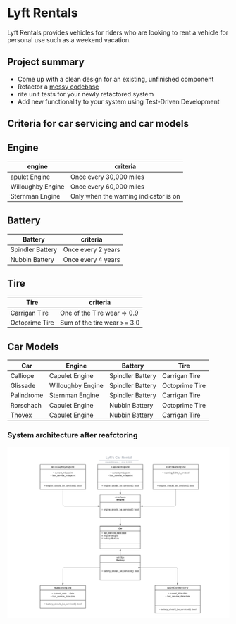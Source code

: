 # Lyft Rentals

Lyft Rentals provides vehicles for riders who are looking to rent a vehicle for personal use such as a weekend vacation.

## Project summary

- Come up with a clean design for an existing, unfinished component
- Refactor a [messy codebase](https://github.com/belovetech/forage-lyft/tree/main)
- rite unit tests for your newly refactored system
- Add new functionality to your system using Test-Driven Development

## Criteria for car servicing and car models

## Engine

| engine            | criteria                              |
| ----------------- | ------------------------------------- |
| apulet Engine     | Once every 30,000 miles               |
| Willoughby Engine | Once every 60,000 miles               |
| Sternman Engine   | Only when the warning indicator is on |

## Battery

| Battery          | criteria           |
| ---------------- | ------------------ |
| Spindler Battery | Once every 2 years |
| Nubbin Battery   | Once every 4 years |

## Tire

| Tire           | criteria                    |
| -------------- | --------------------------- |
| Carrigan Tire  | One of the Tire wear => 0.9 |
| Octoprime Tire | Sum of the tire wear >= 3.0 |

## Car Models

| Car        | Engine            | Battery          | Tire           |
| ---------- | ----------------- | ---------------- | -------------- |
| Calliope   | Capulet Engine    | Spindler Battery | Carrigan Tire  |
| Glissade   | Willoughby Engine | Spindler Battery | Octoprime Tire |
| Palindrome | Sternman Engine   | Spindler Battery | Carrigan Tire  |
| Rorschach  | Capulet Engine    | Nubbin Battery   | Octoprime Tire |
| Thovex     | Capulet Engine    | Nubbin Battery   | Carrigan Tire  |

### System architecture after reafctoring

![system architecture](UML.jpeg)
